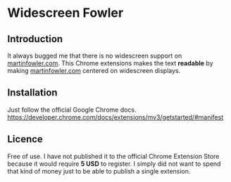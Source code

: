 # Widescreen Fowler

## Introduction
It always bugged me that there is no widescreen support on [martinfowler.com](https://martinfowler.com).
This Chrome extensions makes the text **readable** by making [martinfowler.com](https://martinfowler.com) centered on widescreen displays.

## Installation
Just follow the official Google Chrome docs.
https://developer.chrome.com/docs/extensions/mv3/getstarted/#manifest

## Licence
Free of use. I have not published it to the official Chrome Extension Store because it would require **5 USD** to register.
I simply did not want to spend that kind of money just to be able to publish a single extension.
